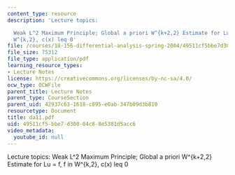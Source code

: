 ```yaml
---
content_type: resource
description: 'Lecture topics:

  Weak L^2 Maximum Principle; Global a priori W^{k+2,2} Estimate for Lu = f, f in
  W^{k,2}, c(x) leq 0'
file: /courses/18-156-differential-analysis-spring-2004/49511cf5bbe7d30004c88e5381d5acc6_da11.pdf
file_size: 75312
file_type: application/pdf
learning_resource_types:
- Lecture Notes
license: https://creativecommons.org/licenses/by-nc-sa/4.0/
ocw_type: OCWFile
parent_title: Lecture Notes
parent_type: CourseSection
parent_uid: 42937c63-1618-c895-e0ab-347b09d3b810
resourcetype: Document
title: da11.pdf
uid: 49511cf5-bbe7-d300-04c8-8e5381d5acc6
video_metadata:
  youtube_id: null
---
```

Lecture topics:
Weak L^2 Maximum Principle; Global a priori W^{k+2,2} Estimate for Lu = f, f in W^{k,2}, c(x) leq 0